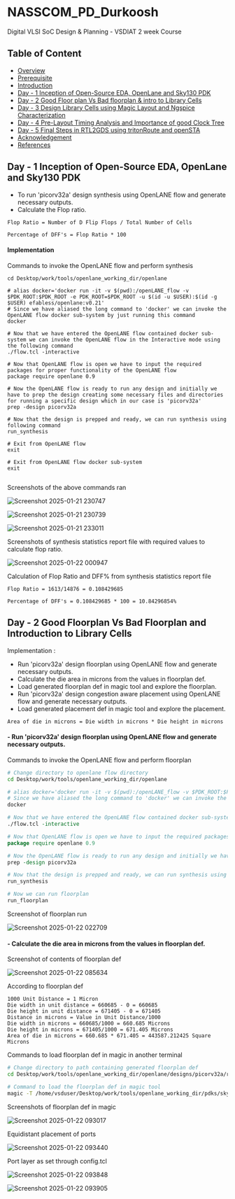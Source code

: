 # NASSCOM_PD_Durkoosh
Digital VLSI SoC Design &amp; Planning - VSDIAT 2 week Course

## Table of Content 
- [Overview](#overview)
- [Prerequisite](#Prerequisite)
- [Introduction](#Introduction)
- [Day - 1 Inception of Open-Source EDA, OpenLane and Sky130 PDK](#day---1-inception-of-open-source-eda-openlane-and-sky130-pdk)
- [Day - 2 Good Floor plan Vs Bad floorplan & intro to Library Cells](#day---2-good-floorplan-vs-bad-floorplan-and-introduction-to-library-cells)
- [Day - 3 Design Library Cells using Magic Layout and Ngspice Characterization](#day--3-design-library-cell-using-magic-layout-and-ngspice-charcterization)
- [Day - 4 Pre-Layout Timing Analysis and Importance of good Clock Tree](#day-4-pre-layout-timing-analysis-and-importance-of-good-clock-tree)
- [Day - 5 Final Steps in RTL2GDS using tritonRoute and openSTA](#day-5--final-steps-in-rtl2gds-using-tritonroute-and-opensta)
- [Acknowledgement](#acknowledgement)
- [References](#references)

## Day - 1 Inception of Open-Source EDA, OpenLane and Sky130 PDK

  - To run 'picorv32a' design synthesis using OpenLANE flow and generate necessary outputs.
  - Calculate the Flop ratio.

```       
Flop Ratio = Number of D Flip Flops / Total Number of Cells
```
```
Percentage of DFF's = Flop Ratio * 100
```

#### Implementation 

Commands to invoke the OpenLANE flow and perform synthesis
 
 ```# Change directory to openlane flow directory
cd Desktop/work/tools/openlane_working_dir/openlane

# alias docker='docker run -it -v $(pwd):/openLANE_flow -v $PDK_ROOT:$PDK_ROOT -e PDK_ROOT=$PDK_ROOT -u $(id -u $USER):$(id -g $USER) efabless/openlane:v0.21'
# Since we have aliased the long command to 'docker' we can invoke the OpenLANE flow docker sub-system by just running this command
docker

# Now that we have entered the OpenLANE flow contained docker sub-system we can invoke the OpenLANE flow in the Interactive mode using the following command
./flow.tcl -interactive

# Now that OpenLANE flow is open we have to input the required packages for proper functionality of the OpenLANE flow
package require openlane 0.9

# Now the OpenLANE flow is ready to run any design and initially we have to prep the design creating some necessary files and directories for running a specific design which in our case is 'picorv32a'
prep -design picorv32a

# Now that the design is prepped and ready, we can run synthesis using following command
run_synthesis

# Exit from OpenLANE flow
exit

# Exit from OpenLANE flow docker sub-system
exit


 ```

Screenshots of the above commands ran

![Screenshot 2025-01-21 230747](https://github.com/user-attachments/assets/eaaeda12-d47b-454e-89a8-21faea1212bd)

![Screenshot 2025-01-21 230739](https://github.com/user-attachments/assets/2cac9d0b-30ad-4560-a390-5e413fefcd69)

![Screenshot 2025-01-21 233011](https://github.com/user-attachments/assets/14d1f1cc-5b61-47bd-a1e1-2fbd0e8a2d5a)

Screenshots of synthesis statistics report file with required values to calculate flop ratio.

![Screenshot 2025-01-22 000947](https://github.com/user-attachments/assets/e90fea7d-010d-4156-8449-a794a8717aef)

Calculation of Flop Ratio and DFF% from synthesis statistics report file

```
Flop Ratio = 1613/14876 = 0.108429685
```
```
Percentage of DFF's = 0.108429685 * 100 = 10.84296854%

```

## Day - 2 Good Floorplan Vs Bad Floorplan and Introduction to Library Cells

Implementation :

- Run 'picorv32a' design floorplan using OpenLANE flow and generate necessary outputs.
- Calculate the die area in microns from the values in floorplan def.
- Load generated floorplan def in magic tool and explore the floorplan.
- Run 'picorv32a' design congestion aware placement using OpenLANE flow and generate necessary outputs.
- Load generated placement def in magic tool and explore the placement.
  
```
Area of die in microns = Die width in microns * Die height in microns
```
#### - Run 'picorv32a' design floorplan using OpenLANE flow and generate necessary outputs.

Commands to invoke the OpenLANE flow and perform floorplan

```bash
# Change directory to openlane flow directory
cd Desktop/work/tools/openlane_working_dir/openlane

# alias docker='docker run -it -v $(pwd):/openLANE_flow -v $PDK_ROOT:$PDK_ROOT -e PDK_ROOT=$PDK_ROOT -u $(id -u $USER):$(id -g $USER) efabless/openlane:v0.21'
# Since we have aliased the long command to 'docker' we can invoke the OpenLANE flow docker sub-system by just running this command
docker
```
```tcl
# Now that we have entered the OpenLANE flow contained docker sub-system we can invoke the OpenLANE flow in the Interactive mode using the following command
./flow.tcl -interactive

# Now that OpenLANE flow is open we have to input the required packages for proper functionality of the OpenLANE flow
package require openlane 0.9

# Now the OpenLANE flow is ready to run any design and initially we have to prep the design creating some necessary files and directories for running a specific design which in our case is 'picorv32a'
prep -design picorv32a

# Now that the design is prepped and ready, we can run synthesis using following command
run_synthesis

# Now we can run floorplan
run_floorplan
```

Screenshot of floorplan run

![Screenshot 2025-01-22 022709](https://github.com/user-attachments/assets/6be6f95e-4919-4b08-8fce-3533b225c40d)

#### - Calculate the die area in microns from the values in floorplan def.

Screenshot of contents of floorplan def

![Screenshot 2025-01-22 085634](https://github.com/user-attachments/assets/8658e00a-a3ce-4b5d-9af7-e0e81012f549)

According to floorplan def

```
1000 Unit Distance = 1 Micron
Die width in unit distance = 660685 - 0 = 660685
Die height in unit distance = 671405 - 0 = 671405
Distance in microns = Value in Unit Distance/1000
Die width in microns = 660685/1000 = 660.685 Microns
Die height in microns = 671405/1000 = 671.405 Microns
Area of die in microns = 660.685 * 671.405 = 443587.212425 Square Microns
```


Commands to load floorplan def in magic in another terminal

```bash
# Change directory to path containing generated floorplan def
cd Desktop/work/tools/openlane_working_dir/openlane/designs/picorv32a/runs/05-01_18-38/results/floorplan/

# Command to load the floorplan def in magic tool
magic -T /home/vsduser/Desktop/work/tools/openlane_working_dir/pdks/sky130A/libs.tech/magic/sky130A.tech lef read ../../tmp/merged.lef def read picorv32a.floorplan.def &
```

Screenshots of floorplan def in magic

![Screenshot 2025-01-22 093017](https://github.com/user-attachments/assets/44fd2ea0-37eb-4393-b645-57cfb34e41a7)

Equidistant placement of ports

![Screenshot 2025-01-22 093440](https://github.com/user-attachments/assets/811e55c3-f4e2-4159-a79d-2eb8d289eb79)

Port layer as set through config.tcl

![Screenshot 2025-01-22 093848](https://github.com/user-attachments/assets/a71f2c2a-6856-451e-9e35-052d7af337a3)

![Screenshot 2025-01-22 093905](https://github.com/user-attachments/assets/81a44d73-7937-418b-a9c1-5b62b51aa41d)

